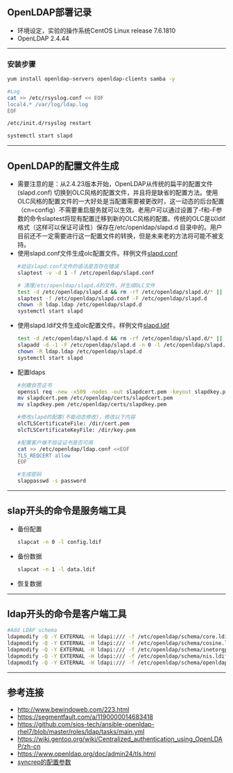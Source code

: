 ## OpenLDAP部署记录
* 环境设定，实验的操作系统CentOS Linux release 7.6.1810
* OpenLDAP 2.4.44
---
### 安装步骤
```bash
yum install openldap-servers openldap-clients samba -y

#Log
cat >> /etc/rsyslog.conf << EOF
local4.* /var/log/ldap.log
EOF

/etc/init.d/rsyslog restart

systemctl start slapd
```
---
## OpenLDAP的配置文件生成
- 需要注意的是：从2.4.23版本开始，OpenLDAP从传统的扁平的配置文件(slapd.conf) 切换到OLC风格的配置文件，并且将是缺省的配置方法。使用OLC风格的配置文件的一大好处是当配置需要被更改时，这一动态的后台配置（cn=config）不需要重启服务就可以生效。老用户可以通过设置了-f和-F参数的命令slaptest将现有配置迁移到新的OLC风格的配置。传统的OLC是以ldif格式（这样可以保证可读性）保存在/etc/openldap/slapd.d 目录中的。用户目前还不一定需要进行这一配置文件的转换，但是未来老的方法将可能不被支持。
- 使用slapd.conf文件生成olc配置文件。样例文件[slapd.conf](conf/slapd.conf)
  ```bash
  #验证slapd.conf文件的语法是否存在错误
  slaptest -v -d 1 -f /etc/openldap/slapd.conf

  # 清理/etc/openldap/slapd.d的文件，并生成OLC文件
  test -d /etc/openldap/slapd.d && rm -rf /etc/openldap/slapd.d/* || mkdir /etc/openldap/slapd.d
  slaptest -f /etc/openldap/slapd.conf -F /etc/openldap/slapd.d
  chown -R ldap.ldap /etc/openldap/slapd.d
  systemctl start slapd
  ```
- 使用slapd.ldif文件生成olc配置文件。样例文件[slapd.ldif](conf/slapd.ldif)
  ```bash
  test -d /etc/openldap/slapd.d && rm -rf /etc/openldap/slapd.d/* || mkdir /etc/openldap/slapd.d
  slapadd -d -1 -F /etc/openldap/slapd.d -n 0 -l /etc/openldap/slapd.ldif
  chown -R ldap.ldap /etc/openldap/slapd.d
  systemctl start slapd
  ```
- 配置ldaps
  ```bash
  #创建自签证书
  openssl req -new -x509 -nodes -out slapdcert.pem -keyout slapdkey.pem -days 365
  mv slapdcert.pem /etc/openldap/certs/slapdcert.pem
  mv slapdkey.pem /etc/openldap/certs/slapdkey.pem

  #修改slapd的配置(不能动态修改)，修改以下内容
  olcTLSCertificateFile: /dir/cert.pem
  olcTLSCertificateKeyFile: /dir/key.pem

  #配置客户端不验证证书是否可用
  cat >> /etc/openldap/ldap.conf <<EOF
  TLS_REQCERT allow
  EOF

  #生成密码
  slappasswd -s password
  ```
---
## slap开头的命令是服务端工具
- 备份配置
  ```bash
  slapcat -n 0 -l config.ldif
  ```
- 备份数据
  ```bash
  slapcat -n 1 -l data.ldif
  ```
- 恢复数据
---
## ldap开头的命令是客户端工具
```bash
#Add LDAP schema
ldapmodify -Q -Y EXTERNAL -H ldapi:/// -f /etc/openldap/schema/core.ldif
ldapmodify -Q -Y EXTERNAL -H ldapi:/// -f /etc/openldap/schema/cosine.ldif
ldapmodify -Q -Y EXTERNAL -H ldapi:/// -f /etc/openldap/schema/inetorgperson.ldif
ldapmodify -Q -Y EXTERNAL -H ldapi:/// -f /etc/openldap/schema/nis.ldif
ldapmodify -Q -Y EXTERNAL -H ldapi:/// -f /etc/openldap/schema/openldap.ldif
```
---
## 参考连接
* http://www.bewindoweb.com/223.html
* https://segmentfault.com/a/1190000014683418
* https://github.com/sios-tech/ansible-openldap-rhel7/blob/master/roles/ldap/tasks/main.yml
* https://wiki.gentoo.org/wiki/Centralized_authentication_using_OpenLDAP/zh-cn
* https://www.openldap.org/doc/admin24/tls.html
* [syncrep的配置参数](http://www.zytrax.com/books/ldap/ch6/#syncrepl)